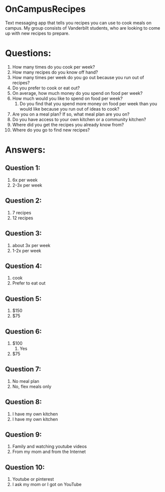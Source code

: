 # OnCampusRecipes

Text messaging app that tells you recipes you can use to cook meals on campus. My group consists of Vanderbilt students, who are looking to come up with new recipes to prepare. 

# Questions:
1. How many times do you cook per week?
2. How many recipes do you know off hand?
3. How many times per week do you go out because you run out of recipes?
4. Do you prefer to cook or eat out?
5. On average, how much money do you spend on food per week?
6. How much would you like to spend on food per week?
    1. Do you find that you spend more money on food per week than you would like because you run out of ideas to cook?
7. Are you on a meal plan? If so, what meal plan are you on?
8. Do you have access to your own kitchen or a community kitchen? 
9. Where did you get the recipes you already know from?
10. Where do you go to find new recipes?

# Answers:

## Question 1: 
1. 6x per week
2. 2-3x per week

## Question 2: 
1. 7 recipes
2. 12 recipes

## Question 3: 
1. about 3x per week
2. 1-2x per week

## Question 4: 
1. cook
2. Prefer to eat out

## Question 5: 
1. $150
2. $75

## Question 6: 
1. $100
    1. Yes
2. $75
    
## Question 7: 
1. No meal plan
2. No, flex meals only

## Question 8: 
1. I have my own kitchen
2. I have my own kitchen

## Question 9: 
1. Family and watching youtube videos
2. From my mom and from the Internet

## Question 10: 
1. Youtube or pinterest
2. I ask my mom or I got on YouTube
